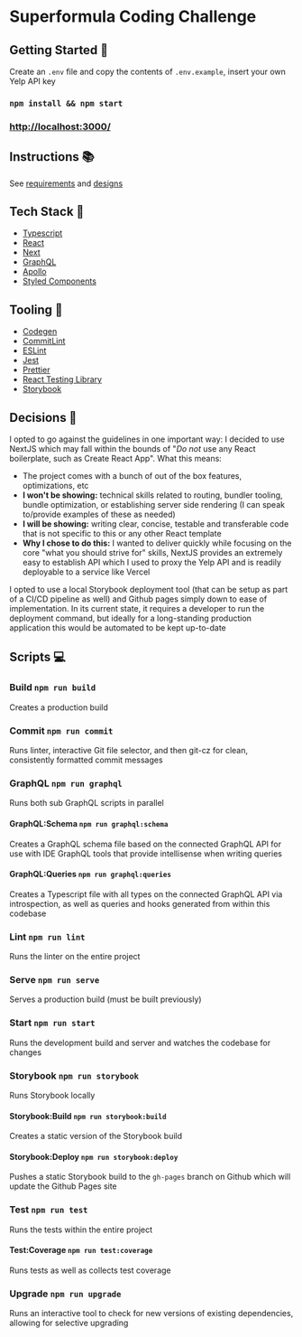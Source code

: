 # Superformula Coding Challenge

## Getting Started 🏃

Create an `.env` file and copy the contents of `.env.example`, insert your own Yelp API key

### `npm install && npm start`

### [http://localhost:3000/](http://localhost:3000/)

## Instructions 📚

See [requirements](/.requirements/README.md) and [designs](https://www.figma.com/file/4MqQhKPsnKetTud9tm6kDY/Superformula-FE-test-264388d?node-id=0%3A1)

## Tech Stack 🤖

-   [Typescript](https://www.typescriptlang.org/)
-   [React](https://reactjs.org/)
-   [Next](https://nextjs.org/)
-   [GraphQL](https://graphql.org/)
-   [Apollo](https://www.apollographql.com/docs/react/)
-   [Styled Components](https://styled-components.com/)

## Tooling 🧰

-   [Codegen](https://graphql-code-generator.com/)
-   [CommitLint](https://commitlint.js.org/#/)
-   [ESLint](https://eslint.org/)
-   [Jest](https://jestjs.io/)
-   [Prettier](https://prettier.io/)
-   [React Testing Library](https://testing-library.com/docs/react-testing-library/intro/)
-   [Storybook](https://storybook.js.org/)

## Decisions 💭

I opted to go against the guidelines in one important way: I decided to use NextJS which may fall within the bounds of "_Do not_ use any React boilerplate, such as Create React App". What this means:

-   The project comes with a bunch of out of the box features, optimizations, etc
-   **I won't be showing:** technical skills related to routing, bundler tooling, bundle optimization, or establishing server side rendering (I can speak to/provide examples of these as needed)
-   **I will be showing:** writing clear, concise, testable and transferable code that is not specific to this or any other React template
-   **Why I chose to do this:** I wanted to deliver quickly while focusing on the core "what you should strive for" skills, NextJS provides an extremely easy to establish API which I used to proxy the Yelp API and is readily deployable to a service like Vercel

I opted to use a local Storybook deployment tool (that can be setup as part of a CI/CD pipeline as well) and Github pages simply down to ease of implementation. In its current state, it requires a developer to run the deployment command, but ideally for a long-standing production application this would be automated to be kept up-to-date

## Scripts 💻

### Build `npm run build`

Creates a production build

### Commit `npm run commit`

Runs linter, interactive Git file selector, and then git-cz for clean, consistently formatted commit messages

### GraphQL `npm run graphql`

Runs both sub GraphQL scripts in parallel

#### GraphQL:Schema `npm run graphql:schema`

Creates a GraphQL schema file based on the connected GraphQL API for use with IDE GraphQL tools that provide intellisense when writing queries

#### GraphQL:Queries `npm run graphql:queries`

Creates a Typescript file with all types on the connected GraphQL API via introspection, as well as queries and hooks generated from within this codebase

### Lint `npm run lint`

Runs the linter on the entire project

### Serve `npm run serve`

Serves a production build (must be built previously)

### Start `npm run start`

Runs the development build and server and watches the codebase for changes

### Storybook `npm run storybook`

Runs Storybook locally

#### Storybook:Build `npm run storybook:build`

Creates a static version of the Storybook build

#### Storybook:Deploy `npm run storybook:deploy`

Pushes a static Storybook build to the `gh-pages` branch on Github which will update the Github Pages site

### Test `npm run test`

Runs the tests within the entire project

#### Test:Coverage `npm run test:coverage`

Runs tests as well as collects test coverage

### Upgrade `npm run upgrade`

Runs an interactive tool to check for new versions of existing dependencies, allowing for selective upgrading
